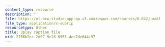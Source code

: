 ```yaml
---
content_type: resource
description: ''
file: https://ol-ocw-studio-app-qa.s3.amazonaws.com/courses/6-042j-mathematics-for-computer-science-fall-2010/2756b2ec2d079e2869554ec7de644c97_E6FbvM-FGZ8.srt
file_type: application/x-subrip
resourcetype: Other
title: 3play caption file
uid: 2756b2ec-2d07-9e28-6955-4ec7de644c97
---
```

